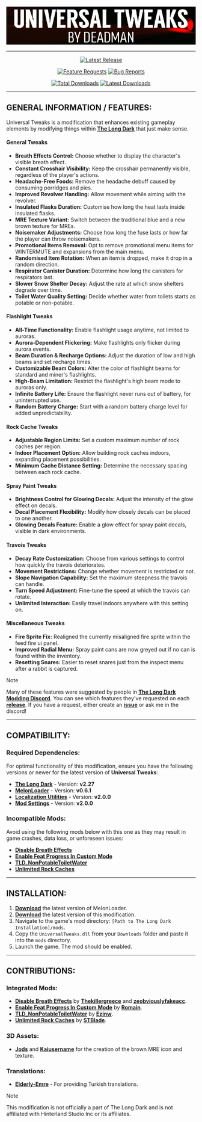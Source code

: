 <p align="center">
    <a href="#"><img src="https://raw.githubusercontent.com/Deaadman/UniversalTweaks/release/Images/MainHeading.png"></a>

---

<div align="center">

[![Latest Release](https://img.shields.io/github/v/release/Deaadman/UniversalTweaks?label=Latest%20Release&style=for-the-badge)](https://github.com/Deaadman/UniversalTweaks/releases/latest)

[![Feature Requests](https://img.shields.io/github/issues-search/Deaadman/UniversalTweaks?label=Feature%20Requests&style=for-the-badge&query=is%3Aissue+is%3Aopen+label%3A%22feature+request%22)](https://github.com/Deaadman/UniversalTweaks/issues?q=is%3Aissue+is%3Aopen+label%3A%22feature+request%22)
[![Bug Reports](https://img.shields.io/github/issues-search/Deaadman/UniversalTweaks?label=Bug%20Reports&color=red&style=for-the-badge&query=is%3Aissue+is%3Aopen+label%3A%22bug+report%22)](https://github.com/Deaadman/UniversalTweaks/issues?q=is%3Aissue+is%3Aopen+label%3A%22bug+report%22)

[![Total Downloads](https://img.shields.io/github/downloads/Deaadman/UniversalTweaks/total.svg?style=for-the-badge)](https://github.com/Deaadman/UniversalTweaks/releases)
[![Latest Downloads](https://img.shields.io/github/downloads/Deaadman/UniversalTweaks/latest/total.svg?style=for-the-badge)](https://github.com/Deaadman/UniversalTweaks/releases)

</div>

---

## GENERAL INFORMATION / FEATURES:

Universal Tweaks is a modification that enhances existing gameplay elements by modifying things within [**The Long Dark**](https://www.hinterlandgames.com/the-long-dark/) that just make sense.

#### General Tweaks
- **Breath Effects Control:** Choose whether to display the character's visible breath effect.
- **Constant Crosshair Visibility:** Keep the crosshair permanently visible, regardless of the player's actions.
- **Headache-Free Foods:** Remove the headache debuff caused by consuming porridges and pies.
- **Improved Revolver Handling:** Allow movement while aiming with the revolver.
- **Insulated Flasks Duration:** Customise how long the heat lasts inside insulated flasks.
- **MRE Texture Variant:** Switch between the traditional blue and a new brown texture for MREs.
- **Noisemaker Adjustments:** Choose how long the fuse lasts or how far the player can throw noisemakers.
- **Promotional Items Removal:** Opt to remove promotional menu items for WINTERMUTE and expansions from the main menu.
- **Randomised Item Rotation:** When an item is dropped, make it drop in a random direction.
- **Respirator Canister Duration:** Determine how long the canisters for respirators last.
- **Slower Snow Shelter Decay:** Adjust the rate at which snow shelters degrade over time.
- **Toilet Water Quality Setting:** Decide whether water from toilets starts as potable or non-potable.

#### Flashlight Tweaks
- **All-Time Functionality:** Enable flashlight usage anytime, not limited to auroras.
- **Aurora-Dependent Flickering:** Make flashlights only flicker during aurora events.
- **Beam Duration & Recharge Options:** Adjust the duration of low and high beams and set recharge times.
- **Customizable Beam Colors:** Alter the color of flashlight beams for standard and miner's flashlights.
- **High-Beam Limitation:** Restrict the flashlight's high beam mode to auroras only.
- **Infinite Battery Life:** Ensure the flashlight never runs out of battery, for uninterrupted use.
- **Random Battery Charge:** Start with a random battery charge level for added unpredictability.

#### Rock Cache Tweaks
- **Adjustable Region Limits:** Set a custom maximum number of rock caches per region.
- **Indoor Placement Option:** Allow building rock caches indoors, expanding placement possibilities.
- **Minimum Cache Distance Setting:** Determine the necessary spacing between each rock cache.

#### Spray Paint Tweaks
- **Brightness Control for Glowing Decals:** Adjust the intensity of the glow effect on decals.
- **Decal Placement Flexibility:** Modify how closely decals can be placed to one another.
- **Glowing Decals Feature:** Enable a glow effect for spray paint decals, visible in dark environments.

#### Travois Tweaks
- **Decay Rate Customization:** Choose from various settings to control how quickly the travois deteriorates.
- **Movement Restrictions:** Change whether movement is restricted or not.
- **Slope Navigation Capability:** Set the maximum steepness the travois can handle.
- **Turn Speed Adjustment:** Fine-tune the speed at which the travois can rotate.
- **Unlimited Interaction:** Easily travel indoors anywhere with this setting on.

#### Miscellaneous Tweaks
- **Fire Sprite Fix:** Realigned the currently misaligned fire sprite within the feed fire ui panel.
- **Improved Radial Menu:** Spray paint cans are now greyed out if no can is found within the inventory.
- **Resetting Snares:** Easier to reset snares just from the inspect menu after a rabbit is captured.

> [!NOTE]
> Many of these features were suggested by people in [**The Long Dark Modding Discord**](https://discord.gg/2mnXAZfGXQ). You can see which features they've requested on each [**release**](https://github.com/Deaadman/UniversalTweaks/releases). If you have a request, either create an [**issue**](https://github.com/Deaadman/UniversalTweaks/issues) or ask me in the discord!

---

## COMPATIBILITY:

### Required Dependencies:
For optimal functionality of this modification, ensure you have the following versions or newer for the latest version of **Universal Tweaks**:

- [**The Long Dark**](https://store.steampowered.com/news/app/305620) - Version: **v2.27**  
- [**MelonLoader**](https://github.com/LavaGang/MelonLoader/releases) - Version: **v0.6.1**   
- [**Localization Utilities**](https://github.com/dommrogers/LocalizationUtilities/releases) - Version: **v2.0.0** 
- [**Mod Settings**](https://github.com/DigitalzombieTLD/ModSettings) - Version: **v2.0.0** 

### Incompatible Mods:

Avoid using the following mods below with this one as they may result in game crashes, data loss, or unforeseen issues:

- [**Disable Breath Effects**](https://github.com/Thekillergreece/DisableBreathEffect)
- [**Enable Feat Progress In Custom Mode**](https://github.com/RomainDeschampsFR/EnableFeatProgressInCustomModeLegacy)
- [**TLD_NonPotableToiletWater**](https://github.com/Ezinw/TLD_NonPotableToiletWater)
- [**Unlimited Rock Caches**](https://github.com/dommrogers/UnlimitedRockCaches) 

---

## INSTALLATION:

1. [**Download**](https://github.com/LavaGang/MelonLoader/releases/latest/download/MelonLoader.Installer.exe) the latest version of MelonLoader.
2. [**Download**](https://github.com/Deaadman/UniversalTweaks/releases/latest/download/UniversalTweaks.dll) the latest version of this modification.
3. Navigate to the game's mod directory: `[Path to The Long Dark Installation]/mods`.
4. Copy the `UniversalTweaks.dll` from your `Downloads` folder and paste it into the `mods` directory.
5. Launch the game. The mod should be enabled.

---

## **CONTRIBUTIONS**:

### **Integrated Mods**:
- **[Disable Breath Effects](https://github.com/Thekillergreece/DisableBreathEffect)** by [**Thekillergreece**](https://github.com/Thekillergreece) and [**zeobviouslyfakeacc**](https://github.com/zeobviouslyfakeacc).
- [**Enable Feat Progress In Custom Mode**](https://github.com/RomainDeschampsFR/EnableFeatProgressInCustomModeLegacy) by [**Romain**](https://github.com/RomainDeschampsFR).
- **[TLD_NonPotableToiletWater](https://github.com/Ezinw/TLD_NonPotableToiletWater)** by [**Ezinw**](https://github.com/Ezinw).
- **[Unlimited Rock Caches](https://github.com/dommrogers/UnlimitedRockCaches)** by [**STBlade**](https://github.com/dommrogers).

### **3D Assets**:
- [**Jods**](https://github.com/Jods-Its) and [**Kaiusername**](https://github.com/Kaiusername) for the creation of the brown MRE icon and texture.

### Translations:
- [**Elderly-Emre**](https://github.com/Elderly-Emre) - For providing Turkish translations.

> [!NOTE]
> This modification is not officially a part of The Long Dark and is not affiliated with Hinterland Studio Inc or its affiliates.
